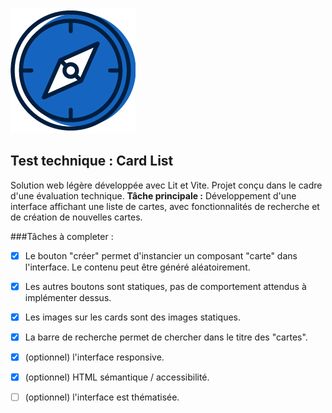![Logo](public/lg.png)

## Test technique : Card List
Solution web légère développée avec Lit et Vite.
Projet conçu dans le cadre d'une évaluation technique.
**Tâche principale :** Développement d'une interface affichant une liste de cartes, avec fonctionnalités de recherche et de création de nouvelles cartes.

###Tâches à completer :
- [x] Le bouton "créer" permet d'instancier un composant "carte" dans l'interface. Le contenu peut être généré aléatoirement.
- [x] Les autres boutons sont statiques, pas de comportement attendus à implémenter dessus.
- [x] Les images sur les cards sont des images statiques.
- [x] La barre de recherche permet de chercher dans le titre des "cartes".
- [x] (optionnel) l'interface responsive.
- [x] (optionnel) HTML sémantique / accessibilité.
- [ ] (optionnel) l'interface est thématisée.

